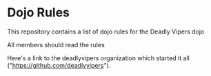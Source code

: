 Dojo Rules
==========

This repository contains a list of dojo rules for the Deadly Vipers dojo

All members should read the rules

Here's a link to the deadlyvipers organization which started it all ("https://github.com/deadlyvipers").
